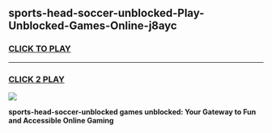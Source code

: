 
## sports-head-soccer-unblocked-Play-Unblocked-Games-Online-j8ayc
<h3>
<a href="https://premium76.site?title=sports-head-soccer-unblocked&ref=25A">CLICK TO PLAY</a></h3>
<hr>

<h3>
<a href="https://premium76.site?title=sports-head-soccer-unblocked&ref=25A">CLICK 2 PLAY</a>
  
</h3>

<a href="https://premium76.site?title=sports-head-soccer-unblocked&ref=25A"><img src="https://clearcache.store/games.png"></a>


**sports-head-soccer-unblocked games unblocked: Your Gateway to Fun and Accessible Online Gaming**
